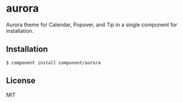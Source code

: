 
# aurora

  Aurora theme for Calendar, Popover, and Tip
  in a single component for installation.

## Installation

    $ component install component/aurora

## License

  MIT
